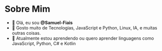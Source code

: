 # Sobre Mim
- 👋 Olá, eu sou **@Samuel-Fiais**
- 👀 Gosto muito de Tecnologias, JavaScript e Python, Linux, IA, e muitas outras coisas.
- 🌱 Atualmente estou aprendendo ou quero aprender linguagens como JavaScript, Python, C# e Kotlin
